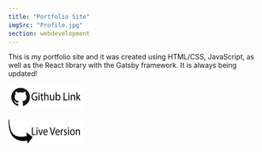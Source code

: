 ```yaml
---
title: "Portfolio Site"
imgSrc: "Profile.jpg"
section: webdevelopment
---
```


This is my portfolio site and it was created using HTML/CSS, JavaScript, as well as the React library with the Gatsby framework. It is always being updated!

<a href='https://github.com/devinnarula/portfolio-site' target='_blank'>
<img src='https://raw.githubusercontent.com/devinnarula/portfolio-site/master/src/img/githublink.png' width="150" height="50" border-radius=20px>
</a>
<br/>
<br/>
<a href='/' target='_blank'>
<img src='https://raw.githubusercontent.com/devinnarula/portfolio-site/master/src/img/livelink.png' width="150" height="50">
</a>
